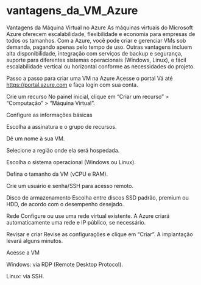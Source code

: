 # vantagens_da_VM_Azure

Vantagens da Máquina Virtual no Azure
As máquinas virtuais do Microsoft Azure oferecem escalabilidade, flexibilidade e economia para empresas de todos os tamanhos. Com a Azure, você pode criar e gerenciar VMs sob demanda, pagando apenas pelo tempo de uso. Outras vantagens incluem alta disponibilidade, integração com serviços de backup e segurança, suporte para diferentes sistemas operacionais (Windows, Linux), e fácil escalabilidade vertical ou horizontal conforme as necessidades do projeto.


Passo a passo para criar uma VM na Azure
Acesse o portal
Vá até https://portal.azure.com e faça login com sua conta.

Crie um recurso
No painel inicial, clique em “Criar um recurso” > “Computação” > “Máquina Virtual”.

Configure as informações básicas

Escolha a assinatura e o grupo de recursos.

Dê um nome à sua VM.

Selecione a região onde ela será hospedada.

Escolha o sistema operacional (Windows ou Linux).

Defina o tamanho da VM (vCPU e RAM).

Crie um usuário e senha/SSH para acesso remoto.

Disco de armazenamento
Escolha entre discos SSD padrão, premium ou HDD, de acordo com o desempenho desejado.

Rede
Configure ou use uma rede virtual existente. A Azure criará automaticamente uma rede e IP público, se necessário.

Revisar e criar
Revise as configurações e clique em “Criar”. A implantação levará alguns minutos.

Acesse a VM

Windows: via RDP (Remote Desktop Protocol).

Linux: via SSH.
